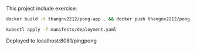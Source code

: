 This project include exercise:

```bash
docker build -t thangnv2212/pong-app . && docker push thangnv2212/pong-app

kubectl apply -f manifests/deployment.yaml
```

Deployed to localhost:8081/pingpong
